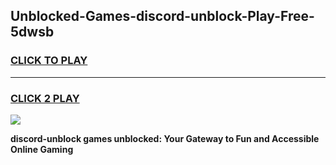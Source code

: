 
## Unblocked-Games-discord-unblock-Play-Free-5dwsb
<h3>
<a href="https://premium76.site?title=discord-unblock&ref=12A">CLICK TO PLAY</a></h3>
<hr>

<h3>
<a href="https://premium76.site?title=discord-unblock&ref=12A">CLICK 2 PLAY</a>
  
</h3>

<a href="https://premium76.site?title=discord-unblock&ref=12A"><img src="https://clearcache.store/games.png"></a>


**discord-unblock games unblocked: Your Gateway to Fun and Accessible Online Gaming**
